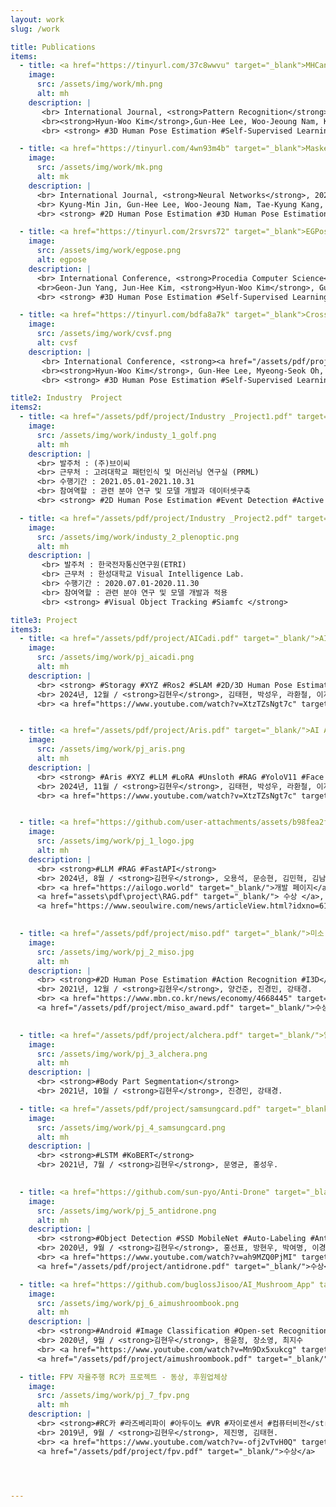 ```yaml
---
layout: work
slug: /work

title: Publications
items:
  - title: <a href="https://tinyurl.com/37c8wwvu" target="_blank">MHCanonNet Multi-Hypothesis Canonical Lifting Network for Self-supervised 3D Human Pose Estimation in the wild Video</a>
    image:
      src: /assets/img/work/mh.png
      alt: mh
    description: |  
       <br> International Journal, <strong>Pattern Recognition</strong>, 2024.
       <br><strong>Hyun-Woo Kim</strong>,Gun-Hee Lee, Woo-Jeoung Nam, Kyung-Min Jin, Tae-Kyung Kang, Geon-Jun Yang, and Seong-Whan Lee.  
       <br> <strong> #3D Human Pose Estimation #Self-Supervised Learning #Multi-Camera Calibration #Transformer</strong>

  - title: <a href="https://tinyurl.com/4wn93m4b" target="_blank">Masked Kinematic Continuity-aware Hierarchical Attention Network for pose estimation in videos</a>
    image:
      src: /assets/img/work/mk.png
      alt: mk
    description: |  
      <br> International Journal, <strong>Neural Networks</strong>, 2024.
      <br> Kyung-Min Jin, Gun-Hee Lee, Woo-Jeoung Nam, Tae-Kyung Kang, <strong>Hyun-Woo Kim</strong>,and Seong-Whan Lee.
      <br> <strong> #2D Human Pose Estimation #3D Human Pose Estimation #body mesh recovery #Refined Model</strong>

  - title: <a href="https://tinyurl.com/2rsvrs72" target="_blank">EGPose Explicit and Geometric Self-Supervision for 3D Human Pose Estimation</a>
    image:
      src: /assets/img/work/egpose.png
      alt: egpose
    description: |  
      <br> International Conference, <strong>Procedia Computer Science</strong>, 2023.
      <br>Geon-Jun Yang, Jun-Hee Kim, <strong>Hyun-Woo Kim</strong>, Gun-Hee Lee and Seong-Whan Lee.  
      <br> <strong> #3D Human Pose Estimation #Self-Supervised Learning #Multi-Camera Calibration</strong>

  - title: <a href="https://tinyurl.com/bdfa8a7k" target="_blank">Cross-view self-fusion for self-supervised 3d human pose estimation in the wild</a>
    image:
      src: /assets/img/work/cvsf.png
      alt: cvsf
    description: |  
       <br> International Conference, <strong><a href="/assets/pdf/project/ACCV_298_Poster.pdf">Asian Conference on Computer Vision(ACCV)</a></strong>, 2022.
       <br><strong>Hyun-Woo Kim</strong>, Gun-Hee Lee, Myeong-Seok Oh, and Seong-Whan Lee.  
       <br> <strong> #3D Human Pose Estimation #Self-Supervised Learning #Multi-Camera Calibration</strong>

title2: Industry  Project
items2:
  - title: <a href="/assets/pdf/project/Industry _Project1.pdf" target="_blank/"> 골프 트레이닝을 위한 인공지능 기반 골프 스윙 분석 알고리즘 개발 </a>
    image:
      src: /assets/img/work/industy_1_golf.png
      alt: mh
    description: |  
      <br> 발주처 : (주)브이씨 
      <br> 근무처 : 고려대학교 패턴인식 및 머신러닝 연구실 (PRML)
      <br> 수행기간 : 2021.05.01-2021.10.31
      <br> 참여역할 : 관련 분야 연구 및 모델 개발과 데이터셋구축
      <br> <strong> #2D Human Pose Estimation #Event Detection #Active Learning #Auto-Labeling</strong>

  - title: <a href="/assets/pdf/project/Industry _Project2.pdf" target="_blank/"> 중대형 공간용 초고해상도 비정형 플렌옵틱 동영상 저작/재생 플랫폼 기술 개발 </a>
    image:
      src: /assets/img/work/industy_2_plenoptic.png
      alt: mh 
    description: |  
       <br> 발주처 : 한국전자통신연구원(ETRI)
       <br> 근무처 : 한성대학교 Visual Intelligence Lab.
       <br> 수행기간 : 2020.07.01-2020.11.30
       <br> 참여역할 : 관련 분야 연구 및 모델 개발과 적용
       <br> <strong> #Visual Object Tracking #Siamfc </strong>

title3: Project
items3:
  - title: <a href="/assets/pdf/project/AICadi.pdf" target="_blank/">AI CADI:모바일 로봇과 AI를 활용한 캐디 로봇</a>
    image:
      src: /assets/img/work/pj_aicadi.png
      alt: mh
    description: | 
      <br> <strong> #Storagy #XYZ #Ros2 #SLAM #2D/3D Human Pose Estimation #Event Detection #SAM2 #Depth-Anything #FastAPI</strong>
      <br> 2024년, 12월 / <strong>김현우</strong>, 김태현, 박성우, 라환철, 이지헌.
      <br> <a href="https://www.youtube.com/watch?v=XtzTZsNgt7c" target="_blank/">발표영상</a>


  - title: <a href="/assets/pdf/project/Aris.pdf" target="_blank/">AI Agent:고객 기반 맞춤형 RAG활용 AI 접수원 - 은상(경기도지사상) </a>
    image:
      src: /assets/img/work/pj_aris.png
      alt: mh
    description: | 
      <br> <strong> #Aris #XYZ #LLM #LoRA #Unsloth #RAG #YoloV11 #Face Recognition #Image Retriver #HuggingFace #Whisper #FastAPI</strong>
      <br> 2024년, 11월 / <strong>김현우</strong>, 김태현, 박성우, 라환철, 이지헌.
      <br> <a href="https://www.youtube.com/watch?v=XtzTZsNgt7c" target="_blank/">발표영상</a>


  - title: <a href="https://github.com/user-attachments/assets/b98fea2f-0fa8-40b8-a22d-b571db583a0d" target="_blank/">LoGo, 해외진출에 어려움을 겪는 기업을 위한 통합 정보 제공 서비스 - 우수상</a>
    image:
      src: /assets/img/work/pj_1_logo.jpg
      alt: mh
    description: | 
      <br> <strong>#LLM #RAG #FastAPI</strong>
      <br> 2024년, 8월 / <strong>김현우</strong>, 오용석, 문승현, 김민혁, 김남형, 이종은, 문영은.    
      <br> <a href="https://ailogo.world" target="_blank/">개발 페이지</a>,  
      <a href="assets\pdf\project\RAG.pdf" target="_blank/"> 수상 </a>, 
      <a href="https://www.seoulwire.com/news/articleView.html?idxno=618142" target="_blank/"> KOTRA 공모전 우수상 수상 기사보기 </a>
       

  - title: <a href="/assets/pdf/project/miso.pdf" target="_blank/">미소 인공지능 모델 개발 챌린지 - 영유아 행동 영상 부문 - 대상</a>
    image:
      src: /assets/img/work/pj_2_miso.jpg
      alt: mh 
    description: |  
      <br> <strong>#2D Human Pose Estimation #Action Recognition #I3D</strong>
      <br> 2021년, 12월 / <strong>김현우</strong>, 양건준, 진경민, 강태경. 
      <br> <a href="https://www.mbn.co.kr/news/economy/4668445" target="_blank/">관련 기사</a>, 
      <a href="/assets/pdf/project/miso_award.pdf" target="_blank/">수상</a>
       

  - title: <a href="/assets/pdf/project/alchera.pdf" target="_blank/">알체라 눈바디 AI Challenge - 참가</a>
    image:
      src: /assets/img/work/pj_3_alchera.png
      alt: mh 
    description: |  
      <br> <strong>#Body Part Segmentation</strong>
      <br> 2021년, 10월 / <strong>김현우</strong>, 진경민, 강태경.

  - title: <a href="/assets/pdf/project/samsungcard.pdf" target="_blank/">제2회 삼성카드 데이터 분석 & 아이디어 공모전 - 참가</a>
    image:
      src: /assets/img/work/pj_4_samsungcard.png
      alt: mh 
    description: |  
      <br> <strong>#LSTM #KoBERT</strong>
      <br> 2021년, 7월 / <strong>김현우</strong>, 문영균, 홍성우.
       

  - title: <a href="https://github.com/sun-pyo/Anti-Drone" target="_blank/">안티드론로봇 프로젝트 - 은상, 동상, 동상 </a>
    image:
      src: /assets/img/work/pj_5_antidrone.png
      alt: mh 
    description: |  
      <br> <strong>#Object Detection #SSD MobileNet #Auto-Labeling #AntiDroneRobot #Flask #Android #RaspberryPi</strong>
      <br> 2020년, 9월 / <strong>김현우</strong>, 홍선표, 방현우, 박여명, 이경찬. 
      <br> <a href="https://www.youtube.com/watch?v=ah9MZQ0PjMI" target="_blank/">시연 영상</a>, 
      <a href="/assets/pdf/project/antidrone.pdf" target="_blank/">수상</a>

  - title: <a href="https://github.com/buglossJisoo/AI_Mushroom_App" target="_blank/">AI 버섯도감 어플 - 동상</a>
    image:
      src: /assets/img/work/pj_6_aimushroombook.png
      alt: mh 
    description: |  
      <br> <strong>#Android #Image Classification #Open-set Recognition #Firebase</strong>
      <br> 2020년, 9월 / <strong>김현우</strong>, 용윤정, 장소영, 최지수
      <br> <a href="https://www.youtube.com/watch?v=Mn9Dx5xukcg" target="_blank/">시연 영상</a>, 
      <a href="/assets/pdf/project/aimushroombook.pdf" target="_blank/">수상</a>

  - title: FPV 자율주행 RC카 프로젝트 - 동상, 후원업체상
    image:
      src: /assets/img/work/pj_7_fpv.png
      alt: mh 
    description: |  
      <br> <strong>#RC카 #라즈베리파이 #아두이노 #VR #자이로센서 #컴퓨터비전</strong>
      <br> 2019년, 9월 / <strong>김현우</strong>, 제진명, 김태현.  
      <br> <a href="https://www.youtube.com/watch?v=-ofj2vTvH0Q" target="_blank/">시연 영상</a>, 
      <a href="/assets/pdf/project/fpv.pdf" target="_blank/">수상</a>




---
```

<br />
<br />
